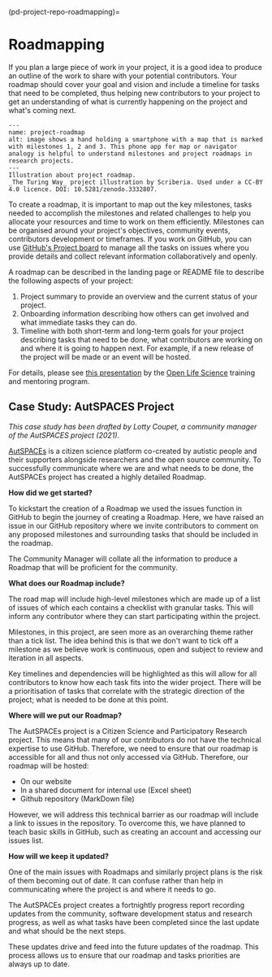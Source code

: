 (pd-project-repo-roadmapping)=
# Roadmapping

If you plan a large piece of work in your project, it is a good idea to produce an outline of the work to share with your potential contributors.
Your roadmap should cover your goal and vision and include a timeline for tasks that need to be completed, thus helping new contributors to your project to get an understanding of what is currently happening on the project and what's coming next.

```{figure} ../../figures/project-roadmap.jpg
---
name: project-roadmap
alt: image shows a hand holding a smartphone with a map that is marked with milestones 1, 2 and 3. This phone app for map or navigator analogy is helpful to understand milestones and project roadmaps in research projects.
---
Illustration about project roadmap.
_The Turing Way_ project illustration by Scriberia. Used under a CC-BY 4.0 licence. DOI: 10.5281/zenodo.3332807.
```

To create a roadmap, it is important to map out the key milestones, tasks needed to accomplish the milestones and related challenges to help you allocate your resources and time to work on them efficiently.
Milestones can be organised around your project's objectives, community events, contributors development or timeframes.
If you work on GitHub, you can use [GitHub's Project board](https://help.github.com/en/articles/tracking-the-progress-of-your-work-with-project-boards) to manage all the tasks on issues where you provide details and collect relevant information collaboratively and openly.

A roadmap can be described in the landing page or README file to describe the following aspects of your project:

1. Project summary to provide an overview and the current status of your project.
2. Onboarding information describing how others can get involved and what immediate tasks they can do.
3. Timeline with both short-term and long-term goals for your project describing tasks that need to be done, what contributors are working on and where it is going to happen next.
For example, if a new release of the project will be made or an event will be hosted.

For details, please see [this presentation](https://docs.google.com/presentation/d/e/2PACX-1vSMCLWnN1_lO4ofD9cCjN9TJxyHYIvBFfgarOlwi95G4JJ5m672v-sYFbvfRyHPag83XviEJBrIecga/pub?start=false&loop=false&delayms=3000) by the [Open Life Science](https://openlifesci.org/) training and mentoring program.

## Case Study: AutSPACES Project

*This case study has been drafted by Lotty Coupet, a community manager of the AutSPACES project (2021).*

[AutSPACEs](https://github.com/alan-turing-institute/AutSPACEs) is a citizen science platform co-created by autistic people and their supporters alongside researchers and the open source community.
To successfully communicate where we are and what needs to be done, the AutSPACEs project has created a highly detailed Roadmap.

**How did we get started?**

To kickstart the creation of a Roadmap we used the issues function in GitHub to begin the journey of creating a Roadmap.
Here, we have raised an issue in our GitHub repository where we invite contributors to comment on any proposed milestones and surrounding tasks that should be included in the roadmap.

The Community Manager will collate all the information to produce a Roadmap that will be proficient for the community.

**What does our Roadmap include?**

The road map will include high-level milestones which are made up of a list of issues of which each contains a checklist with granular tasks.
This will inform any contributor where they can start participating within the project.

Milestones, in this project, are seen more as an overarching theme rather than a tick list.
The idea behind this is that we don't want to tick off a milestone as we believe work is continuous, open and subject to review and iteration in all aspects.

Key timelines and dependencies will be highlighted as this will allow for all contributors to know how each task fits into the wider project.
There will be a prioritisation of tasks that correlate with the strategic direction of the project; what is needed to be done at this point.

**Where will we put our Roadmap?**

The AutSPACEs project is a Citizen Science and Participatory Research project.
This means that many of our contributors do not have the technical expertise to use GitHub.
Therefore, we need to ensure that our roadmap is accessible for all and thus not only accessed via GitHub. Therefore, our roadmap will be hosted:
- On our website
- In a shared document for internal use (Excel sheet)
- Github repository (MarkDown file)

However, we will address this technical barrier as our roadmap will include a link to issues in the repository.
To overcome this, we have planned to teach basic skills in GitHub, such as creating an account and accessing our issues list.

**How will we keep it updated?**

One of the main issues with Roadmaps and similarly project plans is the risk of them becoming out of date.
It can confuse rather than help in communicating where the project is and where it needs to go.

The AutSPACEs project creates a fortnightly progress report recording updates from the community, software development status and research progress, as well as what tasks have been completed since the last update and what should be the next steps.

These updates drive and feed into the future updates of the roadmap.
This process allows us to ensure that our roadmap and tasks priorities are always up to date.
